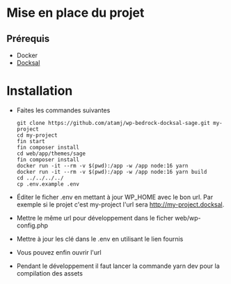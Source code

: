 # Mise en place du projet

## Prérequis
* Docker
* [Docksal](https://docksal.io)

# Installation

* Faites les commandes suivantes

      git clone https://github.com/atamj/wp-bedrock-docksal-sage.git my-project
      cd my-project
      fin start
      fin composer install
      cd web/app/themes/sage
      fin composer install
      docker run -it --rm -v $(pwd):/app -w /app node:16 yarn
      docker run -it --rm -v $(pwd):/app -w /app node:16 yarn build
      cd ../../../../
      cp .env.example .env
      
* Éditer le ficher .env en mettant à jour WP_HOME avec le bon url. Par exemple si le projet c'est my-project l'url sera http://my-project.docksal. 
* Mettre le même url pour développement dans le ficher web/wp-config.php
* Mettre à jour les clé dans le .env en utilisant le lien fournis
* Vous pouvez enfin ouvrir l'url
* Pendant le développement il faut lancer la commande yarn dev pour la compilation des assets

      
      
      
